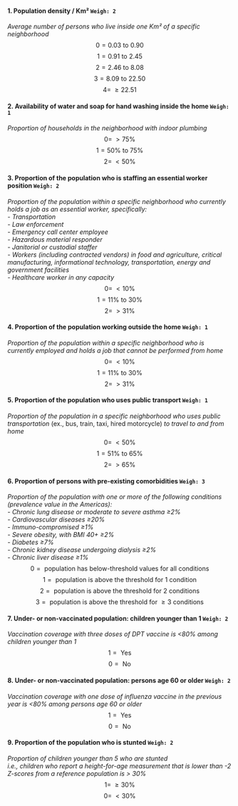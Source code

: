 #### 1. Population density / Km² `Weigh: 2`
*Average number of persons who live inside one Km² of a specific neighborhood*  
$$
0=0.03\text{ to }0.90
$$
$$
1=0.91\text{ to }2.45
$$
$$
2=2.46\text{ to }8.08
$$
$$
3=8.09\text{ to }22.50
$$
$$
4=\;\ge22.51
$$

#### 2. Availability of water and soap for hand washing inside the home `Weigh: 1`
*Proportion of households in the neighborhood with indoor plumbing*  
$$
0=\;\gt75\%
$$
$$
1=50\%\text{ to }75\% 
$$
$$
2=\;\lt50\% 
$$

#### 3. Proportion of the population who is staffing an essential worker position `Weigh: 2`
*Proportion of the population within a specific neighborhood who currently holds a job as an essential worker, specifically:*      
*- Transportation*          
*- Law enforcement*    
*- Emergency call center employee*    
*- Hazardous material responder*    
*- Janitorial or custodial staffer*     
*- Workers (including contracted vendors) in food and agriculture, critical manufacturing, informational technology, transportation, energy and government facilities*    
*- Healthcare worker in any capacity*  
$$
0=\;\lt10\%
$$
$$
1=11\%\text{ to }30\%
$$
$$
2=\;\gt31\%
$$

#### 4.  Proportion of the population working outside the home `Weigh: 1`
*Proportion of the population within a specific neighborhood who is currently employed and holds a job that cannot be performed from home*  
$$
0=\;\lt10\% 
$$
$$
1=11\%\text{ to }30\%
$$
$$
2=\;\gt31\% 
$$

#### 5. Proportion of the population who uses public transport `Weigh: 1`
*Proportion of the population in a specific neighborhood who uses public transportation* (ex., bus, train, taxi, hired motorcycle) *to travel to and from home*  
$$
0=\;\lt50\% 
$$ 
$$
1=51\%\text{ to }65\%
$$
$$
2=\;\gt65\% 
$$

#### 6. Proportion of persons with pre-existing comorbidities `Weigh: 3`
*Proportion of the population with one or more of the following conditions (prevalence value in the Americas):*       
*- Chronic lung disease or moderate to severe asthma ≥2%*        
*- Cardiovascular diseases ≥20%*     
*- Immuno-compromised ≥1%*  
*- Severe obesity, with BMI 40+ ≥2%*    
*- Diabetes ≥7%*      
*- Chronic kidney disease undergoing dialysis ≥2%*    
*- Chronic liver disease ≥1%*    
$$
0=\text{ population has below-threshold  values for all conditions}
$$
$$
1=\text{ population is above the threshold for 1 condition}
$$
$$
2=\text{ population is above the threshold for 2 conditions}
$$
$$
3=\text{ population is above the threshold for }\ge3 \text{ conditions}
$$

#### 7. Under- or non-vaccinated population: children younger than 1 `Weigh: 2`
*Vaccination coverage with three doses of DPT vaccine is <80% among children younger than 1*    
$$
1=\text{ Yes}
$$
$$
0=\text{ No}
$$

#### 8. Under- or non-vaccinated population: persons age 60 or older `Weigh: 2`
*Vaccination coverage with one dose of influenza vaccine in the previous year is <80% among persons age 60 or older*   
$$
1=\text{ Yes}
$$
$$
0=\text{ No}
$$

#### 9. Proportion of the population who is stunted `Weigh: 2`
*Proportion of children younger than 5 who are stunted*   
*i.e., children who report a height-for-age measurement that is lower than -2 Z-scores from a reference population* *is > 30%*    
$$
1=\;\ge30\%
$$
$$
0=\;\lt30\%
$$




